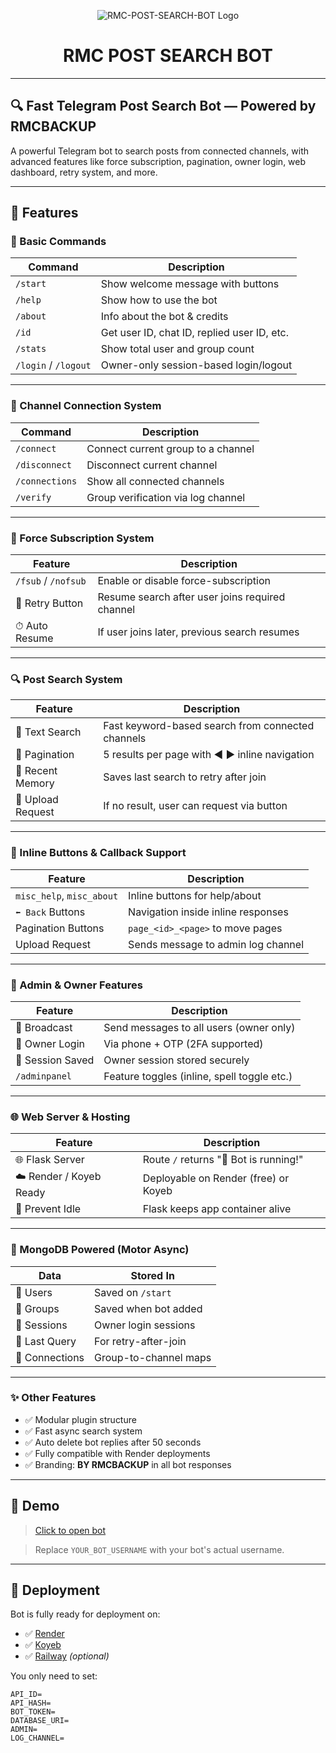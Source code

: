 <p align="center">
  <img src="https://envs.sh/232.jpg" alt="RMC-POST-SEARCH-BOT Logo">
</p>

<h1 align="center">
  RMC POST SEARCH BOT
</h1>

---

## 🔍 Fast Telegram Post Search Bot — Powered by RMCBACKUP

A powerful Telegram bot to search posts from connected channels, with advanced features like force subscription, pagination, owner login, web dashboard, retry system, and more.

---

## 🧩 Features

### 💬 Basic Commands

| Command | Description |
|--------|-------------|
| `/start` | Show welcome message with buttons |
| `/help` | Show how to use the bot |
| `/about` | Info about the bot & credits |
| `/id` | Get user ID, chat ID, replied user ID, etc. |
| `/stats` | Show total user and group count |
| `/login` / `/logout` | Owner-only session-based login/logout |

---

### 📡 Channel Connection System

| Command | Description |
|--------|-------------|
| `/connect` | Connect current group to a channel |
| `/disconnect` | Disconnect current channel |
| `/connections` | Show all connected channels |
| `/verify` | Group verification via log channel |

---

### 🔐 Force Subscription System

| Feature | Description |
|--------|-------------|
| `/fsub` / `/nofsub` | Enable or disable force-subscription |
| 🔁 Retry Button | Resume search after user joins required channel |
| ⏱ Auto Resume | If user joins later, previous search resumes |

---

### 🔍 Post Search System

| Feature | Description |
|--------|-------------|
| 🔎 Text Search | Fast keyword-based search from connected channels |
| 📄 Pagination | 5 results per page with ◀️ ▶️ inline navigation |
| 💾 Recent Memory | Saves last search to retry after join |
| 📩 Upload Request | If no result, user can request via button |

---

### 🧠 Inline Buttons & Callback Support

| Feature | Description |
|--------|-------------|
| `misc_help`, `misc_about` | Inline buttons for help/about |
| `⬅️ Back` Buttons | Navigation inside inline responses |
| Pagination Buttons | `page_<id>_<page>` to move pages |
| Upload Request | Sends message to admin log channel |

---

### 🔧 Admin & Owner Features

| Feature | Description |
|--------|-------------|
| 📢 Broadcast | Send messages to all users (owner only) |
| 🧪 Owner Login | Via phone + OTP (2FA supported) |
| 🧠 Session Saved | Owner session stored securely |
| `/adminpanel` | Feature toggles (inline, spell toggle etc.) |

---

### 🌐 Web Server & Hosting

| Feature | Description |
|--------|-------------|
| 🌐 Flask Server | Route `/` returns "🤖 Bot is running!" |
| ☁️ Render / Koyeb Ready | Deployable on Render (free) or Koyeb |
| 🔄 Prevent Idle | Flask keeps app container alive |

---

### 🧾 MongoDB Powered (Motor Async)

| Data | Stored In |
|------|-----------|
| 🧍 Users | Saved on `/start` |
| 👥 Groups | Saved when bot added |
| 🔐 Sessions | Owner login sessions |
| 🧷 Last Query | For retry-after-join |
| 📌 Connections | Group-to-channel maps |

---

### ✨ Other Features

- ✅ Modular plugin structure
- ✅ Fast async search system
- ✅ Auto delete bot replies after 50 seconds
- ✅ Fully compatible with Render deployments
- ✅ Branding: **BY RMCBACKUP** in all bot responses

---

## 📸 Demo

> [Click to open bot](https://t.me/YOUR_BOT_USERNAME)

> Replace `YOUR_BOT_USERNAME` with your bot's actual username.

---

## 🚀 Deployment

Bot is fully ready for deployment on:

- ✅ [Render](https://render.com/)
- ✅ [Koyeb](https://koyeb.com/)
- ✅ [Railway](https://railway.app/) *(optional)*

You only need to set:

```env
API_ID=
API_HASH=
BOT_TOKEN=
DATABASE_URI=
ADMIN=
LOG_CHANNEL=
